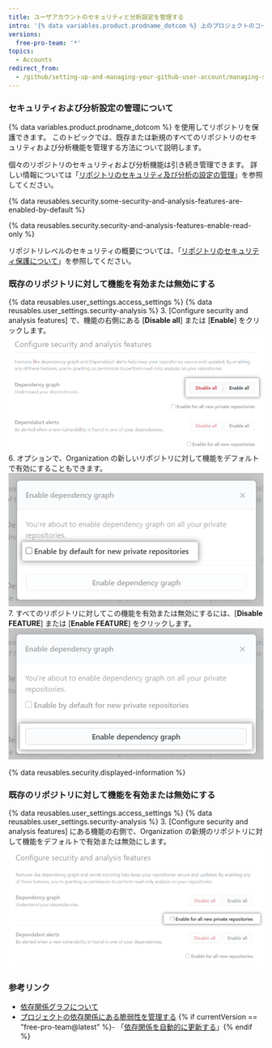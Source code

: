 ```yaml
---
title: ユーザアカウントのセキュリティと分析設定を管理する
intro: '{% data variables.product.prodname_dotcom %} 上のプロジェクトのコードをセキュリティ保護し分析する機能を管理できます。'
versions:
  free-pro-team: '*'
topics:
  - Accounts
redirect_from:
  - /github/setting-up-and-managing-your-github-user-account/managing-security-and-analysis-settings-for-your-user-account
---
```

### セキュリティおよび分析設定の管理について

{% data variables.product.prodname_dotcom %} を使用してリポジトリを保護できます。 このトピックでは、既存または新規のすべてのリポジトリのセキュリティおよび分析機能を管理する方法について説明します。

個々のリポジトリのセキュリティおよび分析機能は引き続き管理できます。 詳しい情報については「[リポジトリのセキュリティ及び分析の設定の管理](/github/administering-a-repository/managing-security-and-analysis-settings-for-your-repository)」を参照してください。

{% data reusables.security.some-security-and-analysis-features-are-enabled-by-default %}

{% data reusables.security.security-and-analysis-features-enable-read-only %}

リポジトリレベルのセキュリティの概要については、「[リポジトリのセキュリティ保護について](/github/administering-a-repository/about-securing-your-repository)」を参照してください。

### 既存のリポジトリに対して機能を有効または無効にする

{% data reusables.user_settings.access_settings %}
{% data reusables.user_settings.security-analysis %}
3. [Configure security and analysis features] で、機能の右側にある [**Disable all**] または [**Enable**] をクリックします。 ![[Configure security and analysis] 機能の [Enable all] または [Disable all] ボタン](/assets/images/help/settings/security-and-analysis-disable-or-enable-all.png)
6. オプションで、Organization の新しいリポジトリに対して機能をデフォルトで有効にすることもできます。 ![新規のリポジトリの [Enable by default] オプション](/assets/images/help/settings/security-and-analysis-enable-by-default-in-modal.png)
7. すべてのリポジトリに対してこの機能を有効または無効にするには、[**Disable FEATURE**] または [**Enable FEATURE**] をクリックします。 ![機能 を無効または有効にするボタン](/assets/images/help/settings/security-and-analysis-enable-dependency-graph.png)

{% data reusables.security.displayed-information %}

### 既存のリポジトリに対して機能を有効または無効にする

{% data reusables.user_settings.access_settings %}
{% data reusables.user_settings.security-analysis %}
3. [Configure security and analysis features] にある機能の右側で、Organization の新規のリポジトリに対して機能をデフォルトで有効または無効にします。 ![新規のリポジトリに対して機能を有効または無効にするチェックボックス](/assets/images/help/settings/security-and-analysis-enable-or-disable-feature-checkbox.png)

### 参考リンク

- [依存関係グラフについて](/github/visualizing-repository-data-with-graphs/about-the-dependency-graph)
- [プロジェクトの依存関係にある脆弱性を管理する](/github/managing-security-vulnerabilities/managing-vulnerabilities-in-your-projects-dependencies)
{% if currentVersion == "free-pro-team@latest" %}- 「[依存関係を自動的に更新する](/github/administering-a-repository/keeping-your-dependencies-updated-automatically)」{% endif %}
